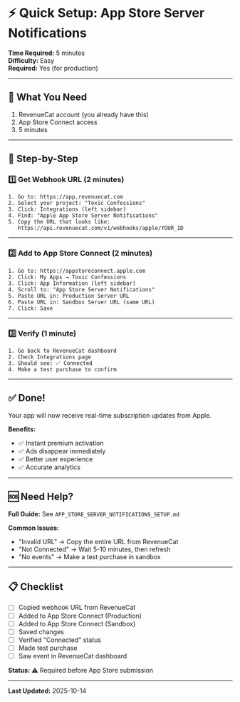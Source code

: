 # ⚡ Quick Setup: App Store Server Notifications

**Time Required:** 5 minutes  
**Difficulty:** Easy  
**Required:** Yes (for production)

---

## 🎯 What You Need

1. RevenueCat account (you already have this)
2. App Store Connect access
3. 5 minutes

---

## 📝 Step-by-Step

### 1️⃣ Get Webhook URL (2 minutes)

```
1. Go to: https://app.revenuecat.com
2. Select your project: "Toxic Confessions"
3. Click: Integrations (left sidebar)
4. Find: "Apple App Store Server Notifications"
5. Copy the URL that looks like:
   https://api.revenuecat.com/v1/webhooks/apple/YOUR_ID
```

---

### 2️⃣ Add to App Store Connect (2 minutes)

```
1. Go to: https://appstoreconnect.apple.com
2. Click: My Apps → Toxic Confessions
3. Click: App Information (left sidebar)
4. Scroll to: "App Store Server Notifications"
5. Paste URL in: Production Server URL
6. Paste URL in: Sandbox Server URL (same URL)
7. Click: Save
```

---

### 3️⃣ Verify (1 minute)

```
1. Go back to RevenueCat dashboard
2. Check Integrations page
3. Should see: ✅ Connected
4. Make a test purchase to confirm
```

---

## ✅ Done!

Your app will now receive real-time subscription updates from Apple.

**Benefits:**
- ✅ Instant premium activation
- ✅ Ads disappear immediately
- ✅ Better user experience
- ✅ Accurate analytics

---

## 🆘 Need Help?

**Full Guide:** See `APP_STORE_SERVER_NOTIFICATIONS_SETUP.md`

**Common Issues:**
- "Invalid URL" → Copy the entire URL from RevenueCat
- "Not Connected" → Wait 5-10 minutes, then refresh
- "No events" → Make a test purchase in sandbox

---

## 📋 Checklist

- [ ] Copied webhook URL from RevenueCat
- [ ] Added to App Store Connect (Production)
- [ ] Added to App Store Connect (Sandbox)
- [ ] Saved changes
- [ ] Verified "Connected" status
- [ ] Made test purchase
- [ ] Saw event in RevenueCat dashboard

**Status:** ⚠️ Required before App Store submission

---

**Last Updated:** 2025-10-14


